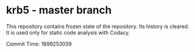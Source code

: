 # krb5 - master branch

This repository contains frozen state of the repository.
Its history is cleared. It is used only for static code
analysis with Codacy.

Commit Time: 1699253059